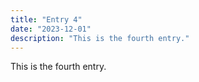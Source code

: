 ```yaml
---
title: "Entry 4"
date: "2023-12-01"
description: "This is the fourth entry."
---
```


This is the fourth entry.
